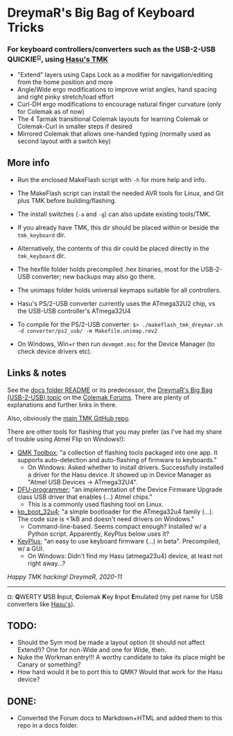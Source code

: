 DreymaR's Big Bag of Keyboard Tricks
====================================

### For keyboard controllers/converters such as the USB-2-USB QUICKIE<sup>[¤](#QICO)</sup>, using [Hasu's TMK][TMKG]

* "Extend" layers using Caps Lock as a modifier for navigation/editing from the home position and more
* Angle/Wide ergo modifications to improve wrist angles, hand spacing and right pinky stretch/load effort
* Curl-DH ergo modifications to encourage natural finger curvature (only for Colemak as of now)
* The 4 Tarmak transitional Colemak layouts for learning Colemak or Colemak-Curl in smaller steps if desired
* Mirrored Colemak that allows one-handed typing (normally used as second layout with a switch key)

More info
---------

* Run the enclosed MakeFlash script with `-h` for more help and info.
* The MakeFlash script can install the needed AVR tools for Linux, and Git plus TMK before building/flashing.
* The install switches (`-a` and `-g`) can also update existing tools/TMK.
* If you already have TMK, this dir should be placed within or beside the `tmk_keyboard` dir.
* Alternatively, the contents of this dir could be placed directly in the `tmk_keyboard` dir.
* The hexfile folder holds precompiled .hex binaries, most for the USB-2-USB converter; new backups may also go there.
* The unimaps folder holds universal keymaps suitable for all controllers.

* Hasu's PS/2-USB converter currently uses the ATmega32U2 chip, vs the USB-USB controller's ATmega32U4
* To compile for the PS/2-USB converter: `$> ./makeflash_tmk_dreymar.sh -d converter/ps2_usb/ -m Makefile.unimap.rev2`

* On Windows, Win+r then run `devmgmt.msc` for the Device Manager (to check device drivers etc).


Links & notes
-------------

See the [docs folder README][DOCS] or its predecessor, the [DreymaR's Big Bag (USB-2-USB) topic][DBBU] on the [Colemak Forums][CMKF].
There are plenty of explanations and further links in there.

Also, obviously the [main TMK GitHub repo][TMKG].

There are other tools for flashing that you may prefer (as I've had my share of trouble using Atmel Flip on Windows!):

* [QMK Toolbox](https://github.com/qmk/qmk_toolbox/); "a collection of flashing tools packaged into one app. It supports auto-detection and auto-flashing of firmware to keyboards."
	- On Windows: Asked whether to install drivers. Successfully installed a driver for the Hasu device. It showed up in Device Manager as "Atmel USB Devices -> ATmega32U4".
* [DFU-programmer](https://github.com/dfu-programmer/dfu-programmer); "an implementation of the Device Firmware Upgrade class USB driver that enables (...) Atmel chips."
	- This is a commonly used flashing tool on Linux.
* [kp_boot_32u4](https://github.com/ahtn/kp_boot_32u4); "a simple bootloader for the ATmega32u4 family (...). The code size is <1kB and doesn't need drivers on Windows."
	- Command-line-based. Seems compact enough? Installed w/ a Python script. Apparently, KeyPlus below uses it?
* [KeyPlus](https://github.com/ahtn/keyplus); "an easy to use keyboard firmware (...) in beta". Precompiled, w/ a GUI. 
	- On Windows: Didn't find my Hasu (atmega23u4) device, at least not right away...?

_Happy TMK hacking!_
_DreymaR, 2020-11_

___
<a name="QICO" title="QWERTY USB Input, Colemak Key Input Emulated">¤</a>: **Q**WERTY **U**SB **I**nput, **C**olemak **K**ey **I**nput **E**mulated (my pet name for USB converters like [Hasu's][HU2U]).

TODO:
-----
- Should the Sym mod be made a layout option (it should not affect Extend!)? One for non-Wide and one for Wide, then.
- Nuke the Workman entry!!! A worthy candidate to take its place might be Canary or something?
- How hard would it be to port this to QMK? Would that work for the Hasu device?

DONE:
-----
- Converted the Forum docs to Markdown+HTML and added them to this repo in a docs folder.

[TMKG]: https://github.com/tmk/tmk_keyboard (Hasu's TMK repository on GitHub)
[DBBU]: http://forum.colemak.com/viewtopic.php?id=2158 (DreymaR's Big Bag of Keyboard Tricks - USB edition)
[DOCS]: ./docs/README.md (The docs folder README, ported from the BigBag USB-2-USB Forum Topic)
[CMKF]: http://forum.colemak.com (Shai's Colemak forums)
[HU2U]: https://geekhack.org/index.php?topic=69169 (Hasu's USB-USB keyboard converter)
